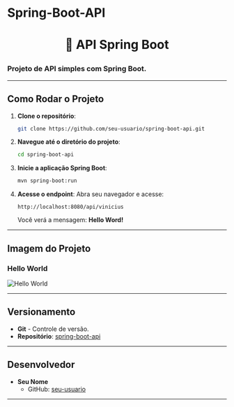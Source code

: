 # Spring-Boot-API
# <p align="center">🚀 API Spring Boot</p>

### Projeto de API simples com Spring Boot.

---

## Como Rodar o Projeto

1. **Clone o repositório**:
    ```bash
    git clone https://github.com/seu-usuario/spring-boot-api.git
    ```

2. **Navegue até o diretório do projeto**:
    ```bash
    cd spring-boot-api
    ```

3. **Inicie a aplicação Spring Boot**:
    ```bash
    mvn spring-boot:run
    ```

4. **Acesse o endpoint**:
    Abra seu navegador e acesse:
    ```
    http://localhost:8080/api/vinicius
    ```

    Você verá a mensagem: **Hello Word!**

---

## Imagem do Projeto

### **Hello World**
![Hello World](https://github.com/seu-usuario/spring-boot-api/blob/main/imgweb/hello-world.png)

---

## Versionamento

- **Git** - Controle de versão.
- **Repositório**: [spring-boot-api](https://github.com/seu-usuario/spring-boot-api)

---

## Desenvolvedor

- **Seu Nome**  
    - GitHub: [seu-usuario](https://github.com/seu-usuario)

---
